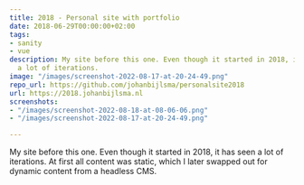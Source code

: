 ```yaml
---
title: 2018 - Personal site with portfolio
date: 2018-06-29T00:00:00+02:00
tags:
- sanity
- vue
description: My site before this one. Even though it started in 2018, it has seen
  a lot of iterations.
image: "/images/screenshot-2022-08-17-at-20-24-49.png"
repo_url: https://github.com/johanbijlsma/personalsite2018
url: https://2018.johanbijlsma.nl
screenshots:
- "/images/screenshot-2022-08-18-at-08-06-06.png"
- "/images/screenshot-2022-08-17-at-20-24-49.png"

---
```

My site before this one. Even though it started in 2018, it has seen a lot of iterations. At first all content was static, which I later swapped out for dynamic content from a headless CMS. 
